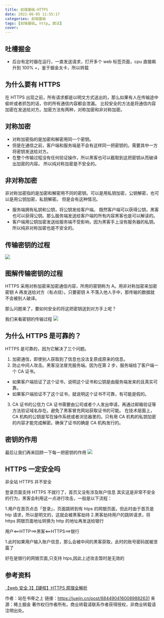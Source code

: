 ```yaml
---
title: 前端基础-HTTPS
date: 2022-06-05 11:55:17
categories: 前端基础
tags: [前端基础, http, 面试]
cover:
---
```


## 吐槽掘金

- 后台有定时器在运行，一直发送请求，打开多个 web 标签页面，cpu 直接飙升到 100% +，鉴于掘金太卡，所以转载

## 为什么要有 HTTPS

在 HTTPS 出现之前，所有请求都是以明文方式送出的，那么如果有人在传输途中偷听或者抓包的话，你的所有通信内容都会泄漏。
比较安全的方法是将通信内容加密在发送给对方。加密方法有两种，对称加密和非对称加密。

## 对称加密

- 对称加密指的是加密和解密用同一个密钥。
- 但是在通信之前，客户端和服务端是不会有这样同一把密钥的。需要其中一方将密钥发送给对方。
- 在整个传输过程没有任何验证操作，所以黑客也可以截取到这把密钥从而破译出加密的内容。
  所以纯对称加密是不安全的。

## 非对称加密

非对称加密指的是加密和解密用不同的密钥。可以是用私钥加密，公钥解密，也可以是用公钥加密，私钥解密。
但是会有这种情况。

- 服务端拥有私钥和公钥，将公钥发给客户端。
  既然客户端可以获得公钥，黑客也可以获得公钥。那么服务端发送给客户端的所有内容黑客也是可以解读的。
- 客户端用公钥加密发送给服务端不受影响，因为黑客手上没有服务器的私钥。
  所以纯非对称加密也是不安全的。

## 传输密钥的过程

![](https://p1-jj.byteimg.com/tos-cn-i-t2oaga2asx/gold-user-assets/2020/5/15/17217c84d03a66a9~tplv-t2oaga2asx-zoom-in-crop-mark:1304:0:0:0.awebp)

## 图解传输密钥的过程

HTTPS 采用对称加密来加密通信内容，所用的密钥称为 A。用非对称加密来加密密钥 A 再发送给对方（有点绕）。只要密钥 A 不落入他人手中，那传输的数据就不会被别人破译。

那么问题来了，要如何安全的将这把密钥送到对方手上呢？

我们来看密钥的传输过程
![](https://p1-jj.byteimg.com/tos-cn-i-t2oaga2asx/gold-user-assets/2020/5/15/17218630ec9be8b3~tplv-t2oaga2asx-zoom-in-crop-mark:1304:0:0:0.awebp)

## 为什么 HTTPS 是可靠的？

HTTPS 是可靠的，因为它解决了三个问题。

1. 加密通信，即使别人获取到了信息也没法复原成原来的信息。
2. 防止中间人攻击。黑客没法冒充服务端。因为在第 2 步，服务端给了客户端一个 CA 证书。

- 如果客户端验证了这个证书，说明这个证书和公钥是由服务端发来的且真实可靠。
- 如果客户端验证不了这个证书，就说明这个证书不可靠，有可能是假的。

3. CA 证书的公信力
   CA 证书需要由公司或者个人发出申请，再通过邮箱验证等方法验证域名存在。避免了黑客冒充网站获取证书的可能。
   在技术层面上，CA 机构的公钥是写在操作系统或者浏览器里的。只有用 CA 机构的私钥加密的内容才能完成解密。确保了证书的确是 CA 机构发行的。

## 密钥的作用

最后让我们再来回顾一下每一把密钥的作用
![](https://p1-jj.byteimg.com/tos-cn-i-t2oaga2asx/gold-user-assets/2020/5/15/17217e2ee1709bcd~tplv-t2oaga2asx-zoom-in-crop-mark:1304:0:0:0.awebp)

## HTTPS 一定安全吗

非全站 HTTPS 并不安全

登录页面支持 HTTPS 不就行了，首页又没有涉及账户信息
其实这是非常不安全的行为，黑客会利用这一点进行攻击，一般是以下流程：

1.用户在首页点击「登录」，页面跳转到有 htps 的网银页面，但此时由于首页是 htp 请求，所以是明文的，这就会被黑客劫持 2.黑客劫持用户的跳转请求，将 https 网银页面地址转换为 http 的地址再发送给银行

用户<==HTTP==>黑客<==HTTPS==>银行

1.此时如果用户输入账户信息，那么会被中间的黑客获取，此时的账号密码就被泄露了

好在是银行的网银页面,只支持 htps,因此上述攻击暂时是无效的

## 参考资料

[【web 安全 3】【硬核】HTTPS 原理全解析](https://link.juejin.cn/?target=https%3A%2F%2Fwww.bilibili.com%2Fvideo%2FBV1w4411m7GL)

作者：站在书脊之上
链接：https://juejin.cn/post/6844904160089882631
来源：稀土掘金
著作权归作者所有。商业转载请联系作者获得授权，非商业转载请注明出处。
